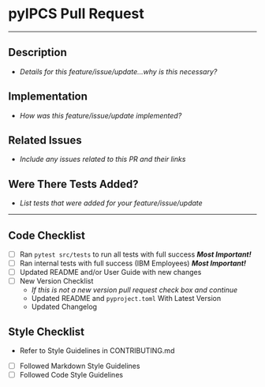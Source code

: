 # pyIPCS Pull Request

---

## Description

- *Details for this feature/issue/update...why is this necessary?*

## Implementation

- *How was this feature/issue/update implemented?*

## Related Issues

- *Include any issues related to this PR and their links*

## Were There Tests Added?

- *List tests that were added for your feature/issue/update*

---

## Code Checklist

- [ ] Ran `pytest src/tests` to run all tests with full success __*Most Important!*__
- [ ] Ran internal tests with full success (IBM Employees) __*Most Important!*__
- [ ] Updated README and/or User Guide with new changes
- [ ] New Version Checklist
  - *If this is not a new version pull request check box and continue*
  - Updated README and `pyproject.toml` With Latest Version
  - Updated Changelog

## Style Checklist

- Refer to Style Guidelines in CONTRIBUTING.md
- [ ] Followed Markdown Style Guidelines
- [ ] Followed Code Style Guidelines
